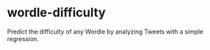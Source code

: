 # wordle-difficulty
Predict the difficulty of any Wordle by analyzing Tweets with a simple regression.
